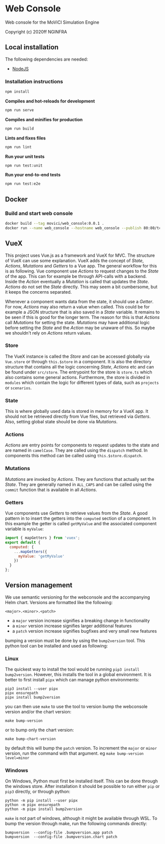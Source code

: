 # Web Console
Web console for the MoViCI Simulation Engine

Copyright (c) 2020ff NGINFRA


## Local installation

The following dependencies are needed:
- [NodeJS](https://nodejs.org/en/download/package-manager/) 

### Installation instructions

``` bash
npm install
```

**Compiles and hot-reloads for development**
``` bash
npm run serve
```

**Compiles and minifies for production**
``` bash
npm run build
```

**Lints and fixes files**
``` bash
npm run lint
```

**Run your unit tests**
``` bash
npm run test:unit
```

**Run your end-to-end tests**
``` bash
npm run test:e2e
```


## Docker

### Build and start web console
```bash
docker build --tag movici/web_console:0.0.1 .
docker run --name web_console --hostname web_console --publish 80:80/tcp --rm movici/web_console:0.0.1
```


## VueX
This project uses Vue.js as a framework and VueX for MVC. The structure of VueX can use some explanation. VueX adds the
concept of *State*, *Actions*, *Mutations* and *Getters* to a Vue app. The general workflow for this is as following.
Vue component use *Actions* to request changes to the *State* of the app. This can for example be through API-calls with
a backend. Inside the *Action* eventually a *Mutation* is called that updates the *State*. *Actions* do not set the 
*State* directly. This may seem a bit cumbersome, but it keeps the concerns separated.

Whenever a component wants data from the state, it should use a *Getter*. For now, *Actions* may also return a value 
when called. This could be for example a JSON structure that is also saved in a *State* variable. It remains to be seen
if this is good for the longer term. The reason for this is that *Actions* call *Mutations* for setting the state. 
*Mutations* may have additional logic before setting the *State* and the *Action* may be unaware of this. So maybe we 
shouldn't rely on *Actions* return values.

### Store
The VueX instance is called the *Store* and can be accessed globally via `Vue.store` or through `this.$store` in a 
component. It is also the directory structure that contains all the logic concerning *State*, *Actions* etc and can be
found under `src/store`. The entrypoint for the store is `store.ts` which also contains some general actions.
Furthermore, the store is divided in `modules` which contain the logic for different types of data, such as `projects`
or `scenarios`.

### State
This is where globally used data is stored in memory for a VueX app. It should not be retrieved directly from Vue files,
but retrieved via *Getters*. Also, setting global state should be done via *Mutations*.

### Actions
*Actions* are entry points for components to request updates to the state and are named in `camelCase`. They are called 
using the `dispatch` method. In components this method can be called using `this.$store.dispatch`.

### Mutations
*Mutations* are invoked by *Actions*. They are functions that actually set the *State*. They are generally named in 
`ALL_CAPS` and can be called using the `commit` function that is available in all *Actions*.

### Getters
Vue components use *Getters* to retrieve values from the *State*. A good pattern in to insert the getters into the 
`computed` section of a component. In this example the getter is called `getMyValue` and the associated component 
variable is `myValue`:
```js
import { mapGetters } from 'vuex';
export default {
  computed: {
    ...mapGetters({
      myValue: 'getMyValue'
    })
  }
};
```

## Version management
We use semantic versioning for the webconsole and the accompanying Helm chart. Versions are formatted like the following:
```
<major>.<minor>.<patch>
```
* a `major` version increase signifies a breaking change in functionality
* a `minor` version increase signifies larger additional features
* a `patch` version increase signifies bugfixes and very small new features

bumping a version must be done by using the `bump2version` tool. This python tool can be installed and used as following:

### Linux
The quickest way to install the tool would be running `pip3 install bump2version`. However, this installs the tool in a
global environment. It is better to first install `pipx` which can manage python environments:

```
pip3 install --user pipx
pipx ensurepath
pipx install bump2version
```

you can then use `make` to use the tool to version bump the webconsole version and/or the chart version:

```
make bump-version
```

or to bump only the chart version:

```
make bump-chart-version
```

by default this will bump the `patch` version. To increment the `major` or `minor` version, run the command with that 
argument. eg `make bump-version level=minor`

### Windows
On Windows, Python must first be installed itself. This can be done through the windows store. After installation it
should be possible to run either `pip` or `pip3` directly, or through python:
```
python -m pip install --user pipx
python -m pipx ensurepath
python -m pipx install bump2version
```

`make` is not part of windows, although it might be available through WSL. To bump the version through make, run the
following commands directly:

```
bumpversion  --config-file .bumpversion.app patch
bumpversion  --config-file .bumpversion.chart patch
```
